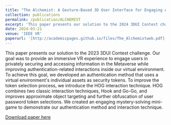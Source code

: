 ```yaml
---
title: "The Alchemist: A Gesture-Based 3D User Interface for Engaging Arithmetic Calculations"
collection: publications
permalink: /publication/ALCHEMIST
excerpt: 'This paper presents our solution to the 2024 3DUI Contest challenge.'
date: 2024-03-21
venue: 'IEEE VR'
paperurl: '[http://academicpages.github.io/files/The_Alchemistweb.pdf](http://academicpages.github.io/files/The_Alchemistweb.pdf)'
---
```

This paper presents our solution to the 2023 3DUI Contest challenge. Our goal was to provide an immersive VR experience to engage users in privately securing and accessing information in the Metaverse while improving authentication-related interactions inside our virtual environment. To achieve this goal, we developed an authentication method that uses a virtual environment's individual assets as security tokens. To improve the token selection process, we introduce the HOG interaction technique. HOG combines two classic interaction techniques, Hook and Go-Go, and improves approximate object targeting and further obfuscation of user password token selections. We created an engaging mystery-solving mini-game to demonstrate our authentication method and interaction technique.

[Download paper here]([http://academicpages.github.io/files/The_Alchemistweb.pdf] (http://academicpages.github.io/files/The_Alchemistweb.pdf))
